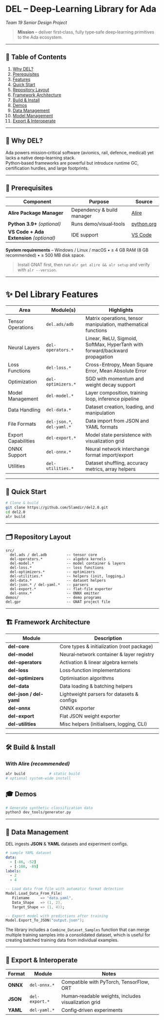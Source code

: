 # DEL – Deep‑Learning Library for Ada  
*Team 19 Senior Design Project*

> **Mission** – deliver first‑class, fully type‑safe deep‑learning primitives to the Ada ecosystem.  

---

## 📑 Table of Contents
1. [Why DEL?](#-why-del)
2. [Prerequisites](#-prerequisites)
3. [Features](#-features)
4. [Quick Start](#-quick-start)
5. [Repository Layout](#-repository-layout)
6. [Framework Architecture](#-framework-architecture)
7. [Build & Install](#-build--install)
8. [Demos](#-demos)
9. [Data Management](#-data-management)
10. [Model Management](#-model-management)
11. [Export & Interoperate](#-export--interoperate)
---

## 🚀 Why DEL?
Ada powers mission‑critical software (avionics, rail, defence, medical) yet lacks a native deep‑learning stack.  
Python‑based frameworks are powerful but introduce runtime GC, certification hurdles, and large footprints.

---

## 🔧 Prerequisites
| Component | Purpose | Source |
|-----------|---------|--------|
| **Alire Package Manager** | Dependency & build manager | [Alire](https://alire.ada.dev/) |
| **Python 3.9+** *(optional)* | Runs demo/visual‑tools | [python.org](https://python.org) |
| **VS Code + Ada Extension** *(optional)* | IDE support | [VS Code](https://code.visualstudio.com/) |

**System requirements**  – Windows / Linux / macOS • ≥ 4 GB RAM (8 GB recommended) • ≥ 500 MB disk space.

> Install GNAT first, then run `alr get alire && alr setup` and verify with `alr --version`.

---

# ✨ Del Library Features

| Area | Module(s) | Highlights |
|------|-----------|------------|
| Tensor Operations | `del.ads/adb` | Matrix operations, tensor manipulation, mathematical functions |
| Neural Layers | `del-operators.*` | Linear, ReLU, Sigmoid, SoftMax, HyperTanh with forward/backward propagation |
| Loss Functions | `del-loss.*` | Cross-Entropy, Mean Square Error, Mean Absolute Error |
| Optimization | `del-optimizers.*` | SGD with momentum and weight decay support |
| Model Management | `del-model.*` | Layer composition, training loop, inference pipeline |
| Data Handling | `del-data.*` | Dataset creation, loading, and manipulation |
| File Formats | `del-json.*`, `del-yaml.*` | Data import from JSON and YAML formats |
| Export Capabilities | `del-export.*` | Model state persistence with visualization grid |
| ONNX Support | `del-onnx.*` | Neural network interchange format import/export |
| Utilities | `del-utilities.*` | Dataset shuffling, accuracy metrics, array helpers |

---

## 🚀 Quick Start
```bash
# Clone & build
git clone https://github.com/Slamdir/del2.0.git
cd del2.0
alr build            
```

---

## 🗂 Repository Layout
```
src/
  del.ads / del.adb         -- tensor core
  del-operators.*           -- algebra kernels
  del-model.*               -- model container & layers
  del-loss.*                -- loss functions
  del-optimizers.*          -- optimizers
  del-utilities.*           -- helpers (init, logging…)
  del-data.*                -- dataset helpers
  del-json.* / del-yaml.*   -- parsers
  del-export.*              -- flat‑file exporter
  del-onnx.*                -- ONNX emitter
demos/                      -- demo programs
del.gpr                     -- GNAT project file
```

---

## 🏗 Framework Architecture
| Module | Description |
|--------|-------------|
| **del-core** | Core types & initialization (root package) |
| **del-model** | Neural‑network container & layer registry |
| **del-operators** | Activation & linear algebra kernels |
| **del-loss** | Loss‑function implementations |
| **del-optimizers** | Optimisation algorithms |
| **del-data** | Data loading & batching helpers |
| **del-json / del-yaml** | Lightweight parsers for datasets & configs |
| **del-onnx** | ONNX exporter |
| **del-export** | Flat JSON weight exporter |
| **del-utilities** | Misc helpers (initialisers, logging, CLI) |

---

## 🛠 Build & Install
### With **Alire** *(recommended)*
```bash
alr build           # static build
# optional system‑wide install
```
## 🎓 Demos
```bash
# Generate synthetic classification data
python3 dev_tools/generator.py
```
---

## 📂 Data Management
DEL ingests **JSON** & **YAML** datasets and experiment configs.

```yaml
# sample YAML dataset
data:
  - [-86, -52]
  - [-100, -89]
labels:
  - 2
  - 4
```

```ada
-- Load data from file with automatic format detection
Model.Load_Data_From_File(
   Filename     => "data.yaml",
   Data_Shape   => (1, 2),
   Target_Shape => (1, 4));

-- Export model with predictions after training
Model.Export_To_JSON("output.json");
```

The library includes a `Combine_Dataset_Samples` function that can merge multiple training samples into a consolidated dataset, which is useful for creating batched training data from individual examples.

---

## 🔁 Export & Interoperate
| Format | Module | Notes |
|--------|--------|-------|
| **ONNX** | `del-onnx.*` | Compatible with PyTorch, TensorFlow, ORT |
| **JSON** | `del-export.*` | Human‑readable weights, includes visualization grid |
| **YAML** | `del-yaml.*` | Config‑driven experiments |
